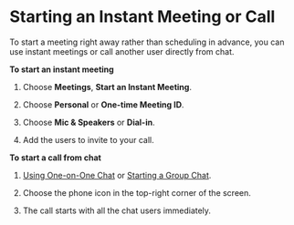 # Starting an Instant Meeting or Call<a name="start-call"></a>

To start a meeting right away rather than scheduling in advance, you can use instant meetings or call another user directly from chat\.

**To start an instant meeting**

1. Choose **Meetings**, **Start an Instant Meeting**\.

1. Choose **Personal** or **One\-time Meeting ID**\.

1. Choose **Mic & Speakers** or **Dial\-in**\.

1. Add the users to invite to your call\.

**To start a call from chat**

1. [Using One\-on\-One Chat](direct-chat.md) or [Starting a Group Chat](group-chat.md)\.

1. Choose the phone icon in the top\-right corner of the screen\.

1. The call starts with all the chat users immediately\.